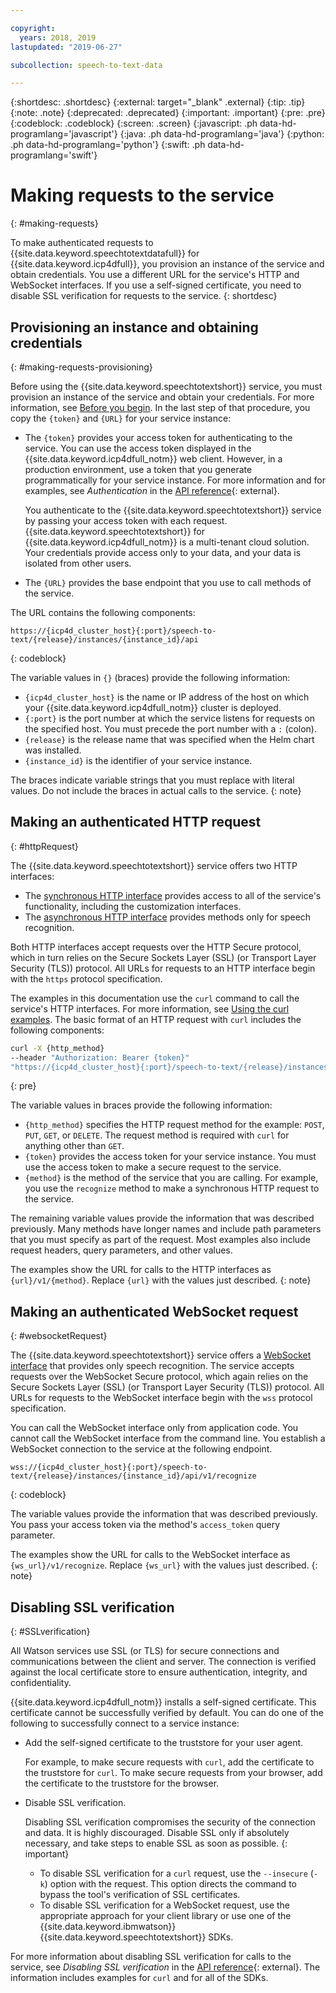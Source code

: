 ```yaml
---

copyright:
  years: 2018, 2019
lastupdated: "2019-06-27"

subcollection: speech-to-text-data

---
```


{:shortdesc: .shortdesc}
{:external: target="_blank" .external}
{:tip: .tip}
{:note: .note}
{:deprecated: .deprecated}
{:important: .important}
{:pre: .pre}
{:codeblock: .codeblock}
{:screen: .screen}
{:javascript: .ph data-hd-programlang='javascript'}
{:java: .ph data-hd-programlang='java'}
{:python: .ph data-hd-programlang='python'}
{:swift: .ph data-hd-programlang='swift'}

# Making requests to the service
{: #making-requests}

To make authenticated requests to {{site.data.keyword.speechtotextdatafull}} for {{site.data.keyword.icp4dfull}}, you provision an instance of the service and obtain credentials. You use a different URL for the service's HTTP and WebSocket interfaces. If you use a self-signed certificate, you need to disable SSL verification for requests to the service.
{: shortdesc}

## Provisioning an instance and obtaining credentials
{: #making-requests-provisioning}

Before using the {{site.data.keyword.speechtotextshort}} service, you must provision an instance of the service and obtain your credentials. For more information, see [Before you begin](/docs/services/speech-to-text-data?topic=speech-to-text-data-gettingStarted#before-you-begin). In the last step of that procedure, you copy the `{token}` and `{URL}` for your service instance:

-   The `{token}` provides your access token for authenticating to the service. You can use the access token displayed in the {{site.data.keyword.icp4dfull_notm}} web client. However, in a production environment, use a token that you generate programmatically for your service instance. For more information and for examples, see *Authentication* in the [API reference](https://{DomainName}/apidocs/speech-to-text-data#authentication){: external}.

    You authenticate to the {{site.data.keyword.speechtotextshort}} service by passing your access token with each request. {{site.data.keyword.speechtotextshort}} for {{site.data.keyword.icp4dfull_notm}} is a multi-tenant cloud solution. Your credentials provide access only to your data, and your data is isolated from other users.
-   The `{URL}` provides the base endpoint that you use to call methods of the service.

The URL contains the following components:

```
https://{icp4d_cluster_host}{:port}/speech-to-text/{release}/instances/{instance_id}/api
```
{: codeblock}

The variable values in `{}` (braces) provide the following information:

-   `{icp4d_cluster_host}` is the name or IP address of the host on which your {{site.data.keyword.icp4dfull_notm}} cluster is deployed.
-   `{:port}` is the port number at which the service listens for requests on the specified host. You must precede the port number with a `:` (colon).
-   `{release}` is the release name that was specified when the Helm chart was installed.
-   `{instance_id}` is the identifier of your service instance.

The braces indicate variable strings that you must replace with literal values. Do not include the braces in actual calls to the service.
{: note}

## Making an authenticated HTTP request
{: #httpRequest}

The {{site.data.keyword.speechtotextshort}} service offers two HTTP interfaces:

-   The [synchronous HTTP interface](/docs/services/speech-to-text-data?topic=speech-to-text-data-http) provides access to all of the service's functionality, including the customization interfaces.
-   The [asynchronous HTTP interface](/docs/services/speech-to-text-data?topic=speech-to-text-data-async) provides methods only for speech recognition.

Both HTTP interfaces accept requests over the HTTP Secure protocol, which in turn relies on the Secure Sockets Layer (SSL) (or Transport Layer Security (TLS)) protocol. All URLs for requests to an HTTP interface begin with the `https` protocol specification.

The examples in this documentation use the `curl` command to call the service's HTTP interfaces. For more information, see [Using the curl examples](/docs/services/speech-to-text-data?topic=speech-to-text-data-gettingStarted#getting-started-curl). The basic format of an HTTP request with `curl` includes the following components:

```bash
curl -X {http_method}
--header "Authorization: Bearer {token}"
"https://{icp4d_cluster_host}{:port}/speech-to-text/{release}/instances/{instance_id}/api/v1/{method}"
```
{: pre}

The variable values in braces provide the following information:

-   `{http_method}` specifies the HTTP request method for the example: `POST`, `PUT`, `GET`, or `DELETE`. The request method is required with `curl` for anything other than `GET`.
-   `{token}` provides the access token for your service instance. You must use the access token to make a secure request to the service.
-   `{method}` is the method of the service that you are calling. For example, you use the `recognize` method to make a synchronous HTTP request to the service.

The remaining variable values provide the information that was described previously. Many methods have longer names and include path parameters that you must specify as part of the request. Most examples also include request headers, query parameters, and other values.

The examples show the URL for calls to the HTTP interfaces as `{url}/v1/{method}`. Replace `{url}` with the values just described.
{: note}

## Making an authenticated WebSocket request
{: #websocketRequest}

The {{site.data.keyword.speechtotextshort}} service offers a [WebSocket interface](/docs/services/speech-to-text-data?topic=speech-to-text-data-websockets) that provides only speech recognition. The service accepts requests over the WebSocket Secure protocol, which again relies on the Secure Sockets Layer (SSL) (or Transport Layer Security (TLS)) protocol. All URLs for requests to the WebSocket interface begin with the `wss` protocol specification.

You can call the WebSocket interface only from application code. You cannot call the WebSocket interface from the command line. You establish a WebSocket connection to the service at the following endpoint.

```
wss://{icp4d_cluster_host}{:port}/speech-to-text/{release}/instances/{instance_id}/api/v1/recognize
```
{: codeblock}

The variable values provide the information that was described previously. You pass your access token via the method's `access_token` query parameter.

The examples show the URL for calls to the WebSocket interface as `{ws_url}/v1/recognize`. Replace `{ws_url}` with the values just described.
{: note}

## Disabling SSL verification
{: #SSLverification}

All Watson services use SSL (or TLS) for secure connections and communications between the client and server. The connection is verified against the local certificate store to ensure authentication, integrity, and confidentiality.

{{site.data.keyword.icp4dfull_notm}} installs a self-signed certificate. This certificate cannot be successfully verified by default. You can do one of the following to successfully connect to a service instance:

-   Add the self-signed certificate to the truststore for your user agent.

    For example, to make secure requests with `curl`, add the certificate to the truststore for `curl`. To make secure requests from your browser, add the certificate to the truststore for the browser.
-   Disable SSL verification.

    Disabling SSL verification compromises the security of the connection and data. It is highly discouraged. Disable SSL only if absolutely necessary, and take steps to enable SSL as soon as possible.
    {: important}

    -   To disable SSL verification for a `curl` request, use the `--insecure` (`-k`) option with the request. This option directs the command to bypass the tool's verification of SSL certificates.
    -   To disable SSL verification for a WebSocket request, use the appropriate approach for your client library or use one of the {{site.data.keyword.ibmwatson}} {{site.data.keyword.speechtotextshort}} SDKs.

For more information about disabling SSL verification for calls to the service, see *Disabling SSL verification* in the [API reference](https://{DomainName}/apidocs/speech-to-text-data#disabling-ssl){: external}. The information includes examples for `curl` and for all of the SDKs.
